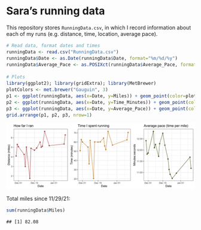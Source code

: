 Sara’s running data
================

This repository stores `RunningData.csv`, in which I record information
about each of my runs (e.g. distance, time, location, average pace).

``` r
# Read data, format dates and times
runningData <- read.csv("RunningData.csv")
runningData$Date <- as.Date(runningData$Date, format="%m/%d/%y")
runningData$Average_Pace <- as.POSIXct(runningData$Average_Pace, format="%M:%S")

# Plots
library(ggplot2); library(gridExtra); library(MetBrewer)
plotColors <- met.brewer("Gauguin", 3)
p1 <- ggplot(runningData, aes(x=Date, y=Miles)) + geom_point(color=plotColors[1]) + geom_line(color=plotColors[1]) + labs(y="Distance (miles)", title="How far I ran") + theme_bw()
p2 <- ggplot(runningData, aes(x=Date, y=Time_Minutes)) + geom_point(color=plotColors[2]) + geom_line(color=plotColors[2]) + labs(y="Time (minutes)", title="Time I spent running") + theme_bw()
p3 <- ggplot(runningData, aes(x=Date, y=Average_Pace)) + geom_point(color=plotColors[3]) + geom_line(color=plotColors[3]) + labs(y="Minutes:seconds", title="Average pace (time per mile)") + scale_y_datetime(date_labels="%M:%S") + theme_bw()
grid.arrange(p1, p2, p3, nrow=1)
```

![](Plots/README-Running-Plots-1.png)<!-- -->

Total miles since 11/29/21:

``` r
sum(runningData$Miles)
```

    ## [1] 82.08
